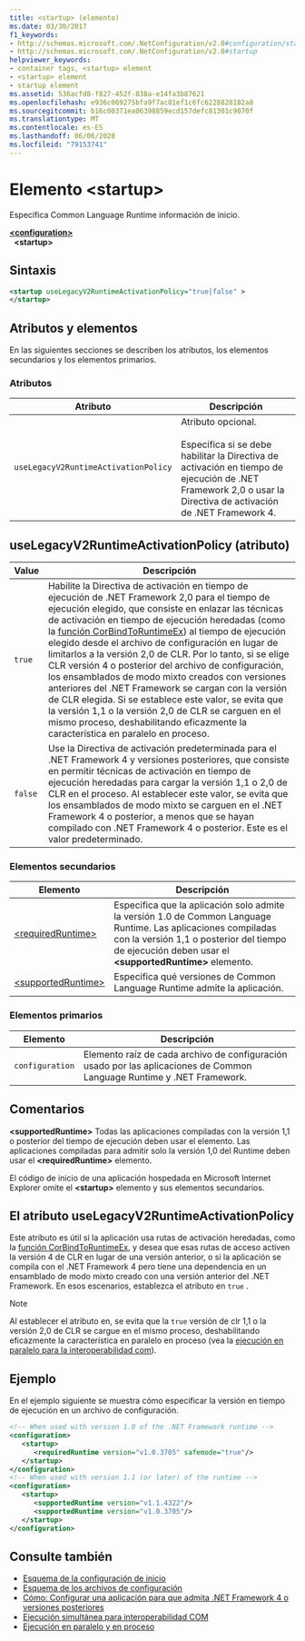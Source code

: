 ```yaml
---
title: <startup> (elemento)
ms.date: 03/30/2017
f1_keywords:
- http://schemas.microsoft.com/.NetConfiguration/v2.0#configuration/startup
- http://schemas.microsoft.com/.NetConfiguration/v2.0#startup
helpviewer_keywords:
- container tags, <startup> element
- <startup> element
- startup element
ms.assetid: 536acfd8-f827-452f-838a-e14fa3b87621
ms.openlocfilehash: e936c069275bfa9f7ac81ef1c6fc6228828182a8
ms.sourcegitcommit: b16c00371ea06398859ecd157defc81301c9070f
ms.translationtype: MT
ms.contentlocale: es-ES
ms.lasthandoff: 06/06/2020
ms.locfileid: "79153741"
---
```

# <a name="startup-element"></a>Elemento \<startup>

Especifica Common Language Runtime información de inicio.

[**\<configuration>**](../configuration-element.md)  
&nbsp;&nbsp;**\<startup>**  

## <a name="syntax"></a>Sintaxis

```xml
<startup useLegacyV2RuntimeActivationPolicy="true|false" >
</startup>
```

## <a name="attributes-and-elements"></a>Atributos y elementos

 En las siguientes secciones se describen los atributos, los elementos secundarios y los elementos primarios.

### <a name="attributes"></a>Atributos

|Atributo|Descripción|
|---------------|-----------------|
|`useLegacyV2RuntimeActivationPolicy`|Atributo opcional.<br /><br /> Especifica si se debe habilitar la Directiva de activación en tiempo de ejecución de .NET Framework 2,0 o usar la Directiva de activación de .NET Framework 4.|

## <a name="uselegacyv2runtimeactivationpolicy-attribute"></a>useLegacyV2RuntimeActivationPolicy (atributo)

|Value|Descripción|
|-----------|-----------------|
|`true`|Habilite la Directiva de activación en tiempo de ejecución de .NET Framework 2,0 para el tiempo de ejecución elegido, que consiste en enlazar las técnicas de activación en tiempo de ejecución heredadas (como la [función CorBindToRuntimeEx](../../../unmanaged-api/hosting/corbindtoruntimeex-function.md)) al tiempo de ejecución elegido desde el archivo de configuración en lugar de limitarlos a la versión 2,0 de CLR. Por lo tanto, si se elige CLR versión 4 o posterior del archivo de configuración, los ensamblados de modo mixto creados con versiones anteriores del .NET Framework se cargan con la versión de CLR elegida. Si se establece este valor, se evita que la versión 1,1 o la versión 2,0 de CLR se carguen en el mismo proceso, deshabilitando eficazmente la característica en paralelo en proceso.|
|`false`|Use la Directiva de activación predeterminada para el .NET Framework 4 y versiones posteriores, que consiste en permitir técnicas de activación en tiempo de ejecución heredadas para cargar la versión 1,1 o 2,0 de CLR en el proceso. Al establecer este valor, se evita que los ensamblados de modo mixto se carguen en el .NET Framework 4 o posterior, a menos que se hayan compilado con .NET Framework 4 o posterior. Este es el valor predeterminado.|

### <a name="child-elements"></a>Elementos secundarios

|Elemento|Descripción|
|-------------|-----------------|
|[\<requiredRuntime>](requiredruntime-element.md)|Especifica que la aplicación solo admite la versión 1.0 de Common Language Runtime. Las aplicaciones compiladas con la versión 1,1 o posterior del tiempo de ejecución deben usar el **\<supportedRuntime>** elemento.|
|[\<supportedRuntime>](supportedruntime-element.md)|Especifica qué versiones de Common Language Runtime admite la aplicación.|

### <a name="parent-elements"></a>Elementos primarios

|Elemento|Descripción|
|-------------|-----------------|
|`configuration`|Elemento raíz de cada archivo de configuración usado por las aplicaciones de Common Language Runtime y .NET Framework.|

## <a name="remarks"></a>Comentarios

 **\<supportedRuntime>** Todas las aplicaciones compiladas con la versión 1,1 o posterior del tiempo de ejecución deben usar el elemento. Las aplicaciones compiladas para admitir solo la versión 1,0 del Runtime deben usar el **\<requiredRuntime>** elemento.

 El código de inicio de una aplicación hospedada en Microsoft Internet Explorer omite el **\<startup>** elemento y sus elementos secundarios.

## <a name="the-uselegacyv2runtimeactivationpolicy-attribute"></a>El atributo useLegacyV2RuntimeActivationPolicy

 Este atributo es útil si la aplicación usa rutas de activación heredadas, como la [función CorBindToRuntimeEx](../../../unmanaged-api/hosting/corbindtoruntimeex-function.md), y desea que esas rutas de acceso activen la versión 4 de CLR en lugar de una versión anterior, o si la aplicación se compila con el .NET Framework 4 pero tiene una dependencia en un ensamblado de modo mixto creado con una versión anterior del .NET Framework. En esos escenarios, establezca el atributo en `true` .

> [!NOTE]
> Al establecer el atributo en, se evita que la `true` versión de clr 1,1 o la versión 2,0 de CLR se cargue en el mismo proceso, deshabilitando eficazmente la característica en paralelo en proceso (vea la [ejecución en paralelo para la interoperabilidad com](https://docs.microsoft.com/previous-versions/dotnet/netframework-4.0/8t8td04t(v=vs.100))).

## <a name="example"></a>Ejemplo

 En el ejemplo siguiente se muestra cómo especificar la versión en tiempo de ejecución en un archivo de configuración.

```xml
<!-- When used with version 1.0 of the .NET Framework runtime -->
<configuration>
   <startup>
      <requiredRuntime version="v1.0.3705" safemode="true"/>
   </startup>
</configuration>
<!-- When used with version 1.1 (or later) of the runtime -->
<configuration>
   <startup>
      <supportedRuntime version="v1.1.4322"/>
      <supportedRuntime version="v1.0.3705"/>
   </startup>
</configuration>
```

## <a name="see-also"></a>Consulte también

- [Esquema de la configuración de inicio](index.md)
- [Esquema de los archivos de configuración](../index.md)
- [Cómo: Configurar una aplicación para que admita .NET Framework 4 o versiones posteriores](../../../migration-guide/how-to-configure-an-app-to-support-net-framework-4-or-4-5.md)
- [Ejecución simultánea para interoperabilidad COM](https://docs.microsoft.com/previous-versions/dotnet/netframework-4.0/8t8td04t(v=vs.100))
- [Ejecución en paralelo y en proceso](../../../deployment/in-process-side-by-side-execution.md)
